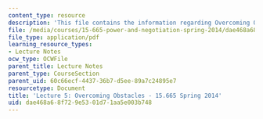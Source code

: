```yaml
---
content_type: resource
description: 'This file contains the information regarding Overcoming Obstacles. '
file: /media/courses/15-665-power-and-negotiation-spring-2014/dae468a68f729e5301d71aa5e003b748_MIT15_665S14_Class_5_Lect.pdf
file_type: application/pdf
learning_resource_types:
- Lecture Notes
ocw_type: OCWFile
parent_title: Lecture Notes
parent_type: CourseSection
parent_uid: 60c66ecf-4437-36b7-d5ee-89a7c24895e7
resourcetype: Document
title: 'Lecture 5: Overcoming Obstacles - 15.665 Spring 2014'
uid: dae468a6-8f72-9e53-01d7-1aa5e003b748
---
```


